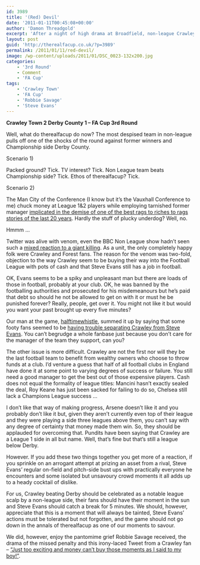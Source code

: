 ```yaml
---
id: 3989
title: '(Red) Devil'
date: '2011-01-11T00:45:08+00:00'
author: 'Damon Threadgold'
excerpt: 'After a night of high drama at Broadfield, non-league Crawley knock the stuffing out of former FA Cup finalist Nigel Clough. Some people saw the giant killing but a whole load of others saw through it and into a world of murky dealings and a club throwing their weight around. This led to a small problem for therealfacup, what do we think about it ... ?'
layout: post
guid: 'http://therealfacup.co.uk/?p=3989'
permalink: /2011/01/11/red-devil/
image: /wp-content/uploads/2011/01/DSC_0023-132x200.jpg
categories:
    - '3rd Round'
    - Comment
    - 'FA Cup'
tags:
    - 'Crawley Town'
    - 'FA Cup'
    - 'Robbie Savage'
    - 'Steve Evans'
---
```


**Crawley Town 2 Derby County 1 – FA Cup 3rd Round**

Well, what do therealfacup do now? The most despised team in non-league pulls off one of the shocks of the round against former winners and Championship side Derby County.

Scenario 1)

Packed ground? Tick. TV interest? Tick. Non League team beats Championship side? Tick. Ethos of therealfacup? Tick.

Scenario 2)

The Man City of the Conference (I know but it’s the Vauxhall Conference to me) chuck money at League 1&amp;2 players while employing tarnished former manager [implicated in the demise of one of the best rags to riches to rags stories of the last 20 years](http://www.twohundredpercent.net/?p=8698). Hardly the stuff of plucky underdog? Well, no.

Hmmm …

Twitter was alive with venom, even the BBC Non League show hadn’t seen such a [mixed reaction to a giant killing](http://twitter.com/#!/nonleagueshow/status/24598367078191104). As a unit, the only completely happy folk were Crawley and Forest fans. The reason for the venom was two-fold, objection to the way Crawley seem to be buying their way into the Football League with pots of cash and that Steve Evans still has a job in football.

OK, Evans seems to be a spiky and unpleasant man but there are loads of those in football, probably at your club. OK, he was banned by the footballing authorities and prosecuted for his misdemeanours but he’s paid that debt so should he not be allowed to get on with it or must he be punished forever? Really, people, get over it. You might not like it but would you want your past brought up every five minutes?

Our man at the game, [halftimewhistle](http://twitter.com/#!/halftimewhistle), summed it up by saying that some footy fans seemed to be [having trouble separating Crawley from Steve Evans](http://twitter.com/#!/halftimewhistle/status/24603165068365824). You can’t begrudge a whole fanbase just because you don’t care for the manager of the team they support, can you?

The other issue is more difficult. Crawley are not the first nor will they be the last football team to benefit from wealthy owners who choose to throw funds at a club. I’d venture a guess that half of all football clubs in England have done it at some point to varying degrees of success or failure. You still need a good manager to get the best out of those expensive players. Cash does not equal the formality of league titles: Mancini hasn’t exactly sealed the deal, Roy Keane has just been sacked for failing to do so, Chelsea still lack a Champions League success …

I don’t like that way of making progress, Arsene doesn’t like it and you probably don’t like it but, given they aren’t currently even top of their league and they were playing a side three leagues above them, you can’t say with any degree of certainty that money made them win. So, they should be applauded for overcoming that. Pundits have been saying that Crawley are a League 1 side in all but name. Well, that’s fine but that’s still a league below Derby.

However. If you add these two things together you get more of a reaction, if you sprinkle on an arrogant attempt at prizing an asset from a rival, Steve Evans’ regular on-field and pitch-side bust ups with practically everyone he encounters and some isolated but unsavoury crowd moments it all adds up to a heady cocktail of dislike.

For us, Crawley beating Derby should be celebrated as a notable league scalp by a non-league side, their fans should have their moment in the sun and Steve Evans should catch a break for 5 minutes. We should, however, appreciate that this is a moment that will always be tainted, Steve Evans’ actions must be tolerated but not forgotten, and the game should not go down in the annals of therealfacup as one of our moments to savour.

We did, however, enjoy the pantomime grief Robbie Savage received, the drama of the missed penalty and this irony-laced Tweet from a Crawley fan – [“Just too exciting and money can’t buy those moments as I said to my boy!”](http://twitter.com/#!/CarolBates/status/24610552558911488).
